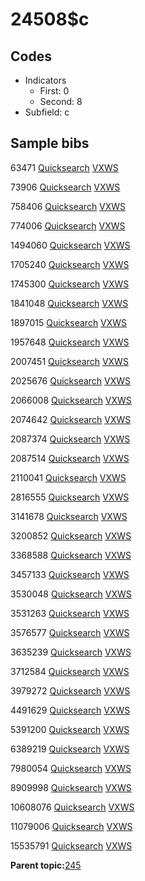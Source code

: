 # 24508$c

## Codes

-   Indicators
    -   First: 0
    -   Second: 8
-   Subfield: c

## Sample bibs

63471 [Quicksearch](https://search.library.yale.edu/catalog/63471) [VXWS](http://prodorbis.library.yale.edu:7014/vxws/GetHoldingsService?bibId=63471)

73906 [Quicksearch](https://search.library.yale.edu/catalog/73906) [VXWS](http://prodorbis.library.yale.edu:7014/vxws/GetHoldingsService?bibId=73906)

758406 [Quicksearch](https://search.library.yale.edu/catalog/758406) [VXWS](http://prodorbis.library.yale.edu:7014/vxws/GetHoldingsService?bibId=758406)

774006 [Quicksearch](https://search.library.yale.edu/catalog/774006) [VXWS](http://prodorbis.library.yale.edu:7014/vxws/GetHoldingsService?bibId=774006)

1494060 [Quicksearch](https://search.library.yale.edu/catalog/1494060) [VXWS](http://prodorbis.library.yale.edu:7014/vxws/GetHoldingsService?bibId=1494060)

1705240 [Quicksearch](https://search.library.yale.edu/catalog/1705240) [VXWS](http://prodorbis.library.yale.edu:7014/vxws/GetHoldingsService?bibId=1705240)

1745300 [Quicksearch](https://search.library.yale.edu/catalog/1745300) [VXWS](http://prodorbis.library.yale.edu:7014/vxws/GetHoldingsService?bibId=1745300)

1841048 [Quicksearch](https://search.library.yale.edu/catalog/1841048) [VXWS](http://prodorbis.library.yale.edu:7014/vxws/GetHoldingsService?bibId=1841048)

1897015 [Quicksearch](https://search.library.yale.edu/catalog/1897015) [VXWS](http://prodorbis.library.yale.edu:7014/vxws/GetHoldingsService?bibId=1897015)

1957648 [Quicksearch](https://search.library.yale.edu/catalog/1957648) [VXWS](http://prodorbis.library.yale.edu:7014/vxws/GetHoldingsService?bibId=1957648)

2007451 [Quicksearch](https://search.library.yale.edu/catalog/2007451) [VXWS](http://prodorbis.library.yale.edu:7014/vxws/GetHoldingsService?bibId=2007451)

2025676 [Quicksearch](https://search.library.yale.edu/catalog/2025676) [VXWS](http://prodorbis.library.yale.edu:7014/vxws/GetHoldingsService?bibId=2025676)

2066008 [Quicksearch](https://search.library.yale.edu/catalog/2066008) [VXWS](http://prodorbis.library.yale.edu:7014/vxws/GetHoldingsService?bibId=2066008)

2074642 [Quicksearch](https://search.library.yale.edu/catalog/2074642) [VXWS](http://prodorbis.library.yale.edu:7014/vxws/GetHoldingsService?bibId=2074642)

2087374 [Quicksearch](https://search.library.yale.edu/catalog/2087374) [VXWS](http://prodorbis.library.yale.edu:7014/vxws/GetHoldingsService?bibId=2087374)

2087514 [Quicksearch](https://search.library.yale.edu/catalog/2087514) [VXWS](http://prodorbis.library.yale.edu:7014/vxws/GetHoldingsService?bibId=2087514)

2110041 [Quicksearch](https://search.library.yale.edu/catalog/2110041) [VXWS](http://prodorbis.library.yale.edu:7014/vxws/GetHoldingsService?bibId=2110041)

2816555 [Quicksearch](https://search.library.yale.edu/catalog/2816555) [VXWS](http://prodorbis.library.yale.edu:7014/vxws/GetHoldingsService?bibId=2816555)

3141678 [Quicksearch](https://search.library.yale.edu/catalog/3141678) [VXWS](http://prodorbis.library.yale.edu:7014/vxws/GetHoldingsService?bibId=3141678)

3200852 [Quicksearch](https://search.library.yale.edu/catalog/3200852) [VXWS](http://prodorbis.library.yale.edu:7014/vxws/GetHoldingsService?bibId=3200852)

3368588 [Quicksearch](https://search.library.yale.edu/catalog/3368588) [VXWS](http://prodorbis.library.yale.edu:7014/vxws/GetHoldingsService?bibId=3368588)

3457133 [Quicksearch](https://search.library.yale.edu/catalog/3457133) [VXWS](http://prodorbis.library.yale.edu:7014/vxws/GetHoldingsService?bibId=3457133)

3530048 [Quicksearch](https://search.library.yale.edu/catalog/3530048) [VXWS](http://prodorbis.library.yale.edu:7014/vxws/GetHoldingsService?bibId=3530048)

3531263 [Quicksearch](https://search.library.yale.edu/catalog/3531263) [VXWS](http://prodorbis.library.yale.edu:7014/vxws/GetHoldingsService?bibId=3531263)

3576577 [Quicksearch](https://search.library.yale.edu/catalog/3576577) [VXWS](http://prodorbis.library.yale.edu:7014/vxws/GetHoldingsService?bibId=3576577)

3635239 [Quicksearch](https://search.library.yale.edu/catalog/3635239) [VXWS](http://prodorbis.library.yale.edu:7014/vxws/GetHoldingsService?bibId=3635239)

3712584 [Quicksearch](https://search.library.yale.edu/catalog/3712584) [VXWS](http://prodorbis.library.yale.edu:7014/vxws/GetHoldingsService?bibId=3712584)

3979272 [Quicksearch](https://search.library.yale.edu/catalog/3979272) [VXWS](http://prodorbis.library.yale.edu:7014/vxws/GetHoldingsService?bibId=3979272)

4491629 [Quicksearch](https://search.library.yale.edu/catalog/4491629) [VXWS](http://prodorbis.library.yale.edu:7014/vxws/GetHoldingsService?bibId=4491629)

5391200 [Quicksearch](https://search.library.yale.edu/catalog/5391200) [VXWS](http://prodorbis.library.yale.edu:7014/vxws/GetHoldingsService?bibId=5391200)

6389219 [Quicksearch](https://search.library.yale.edu/catalog/6389219) [VXWS](http://prodorbis.library.yale.edu:7014/vxws/GetHoldingsService?bibId=6389219)

7980054 [Quicksearch](https://search.library.yale.edu/catalog/7980054) [VXWS](http://prodorbis.library.yale.edu:7014/vxws/GetHoldingsService?bibId=7980054)

8909998 [Quicksearch](https://search.library.yale.edu/catalog/8909998) [VXWS](http://prodorbis.library.yale.edu:7014/vxws/GetHoldingsService?bibId=8909998)

10608076 [Quicksearch](https://search.library.yale.edu/catalog/10608076) [VXWS](http://prodorbis.library.yale.edu:7014/vxws/GetHoldingsService?bibId=10608076)

11079006 [Quicksearch](https://search.library.yale.edu/catalog/11079006) [VXWS](http://prodorbis.library.yale.edu:7014/vxws/GetHoldingsService?bibId=11079006)

15535791 [Quicksearch](https://search.library.yale.edu/catalog/15535791) [VXWS](http://prodorbis.library.yale.edu:7014/vxws/GetHoldingsService?bibId=15535791)

**Parent topic:**[245](../../tags/245/245.md)

